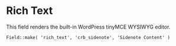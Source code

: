 # Rich Text

This field renders the built-in WordPress tinyMCE WYSIWYG editor.

`Field::make( 'rich_text', 'crb_sidenote', 'Sidenote Content' )`